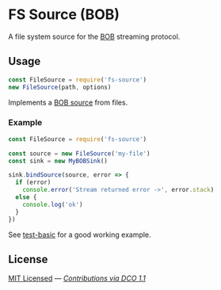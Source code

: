 # FS Source (BOB)

A file system source for the [BOB](https://github.com/Fishrock123/bob) streaming protocol.

## Usage

```js
const FileSource = require('fs-source')
new FileSource(path, options)
```

Implements a [BOB source](https://github.com/Fishrock123/bob/blob/master/reference-source.js) from files.

### Example

```js
const FileSource = require('fs-source')

const source = new FileSource('my-file')
const sink = new MyBOBSink()

sink.bindSource(source, error => {
  if (error)
    console.error('Stream returned error ->', error.stack)
  else {
    console.log('ok')
  }
})
```

See [test-basic](test/test-basic) for a good working example.

## License

[MIT Licensed](license) — _[Contributions via DCO 1.1](contributing.md#developers-certificate-of-origin)_
